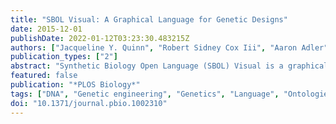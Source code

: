 ```yaml
---
title: "SBOL Visual: A Graphical Language for Genetic Designs"
date: 2015-12-01
publishDate: 2022-01-12T03:23:30.483215Z
authors: ["Jacqueline Y. Quinn", "Robert Sidney Cox Iii", "Aaron Adler", "Jacob Beal", "Swapnil Bhatia", "Yizhi Cai", "Joanna Chen", "Kevin Clancy", "Michal Galdzicki", "Nathan J. Hillson", "Nicolas Le Novère", "Akshay J. Maheshwari", "James Alastair McLaughlin", "Chris J. Myers", "Umesh P", "Matthew Pocock", "Cesar Rodriguez", "Larisa Soldatova", "Guy-Bart V. Stan", "Neil Swainston", "Anil Wipat", "Herbert M. Sauro"]
publication_types: ["2"]
abstract: "Synthetic Biology Open Language (SBOL) Visual is a graphical standard for genetic engineering. It consists of symbols representing DNA subsequences, including regulatory elements and DNA assembly features. These symbols can be used to draw illustrations for communication and instruction, and as image assets for computer-aided design. SBOL Visual is a community standard, freely available for personal, academic, and commercial use (Creative Commons CC0 license). We provide prototypical symbol images that have been used in scientific publications and software tools. We encourage users to use and modify them freely, and to join the SBOL Visual community: http://www.sbolstandard.org/visual."
featured: false
publication: "*PLOS Biology*"
tags: ["DNA", "Genetic engineering", "Genetics", "Language", "Ontologies", "Pigeons", "Software tools", "Synthetic biology"]
doi: "10.1371/journal.pbio.1002310"
---
```


